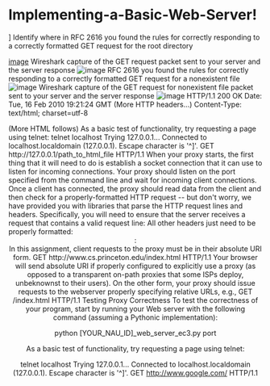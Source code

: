 # Implementing-a-Basic-Web-Server!
] Identify where in RFC 2616 you found the rules for correctly responding to a correctly formatted GET request for the root directory

[image](https://github.com/ggowtam/Implementing-a-Basic-Web-Server/assets/108767096/459a2a3b-9c03-4953-8406-674b53872850)
Wireshark capture of the GET request packet sent to your server and the server response
![image](https://github.com/ggowtam/Implementing-a-Basic-Web-Server/assets/108767096/d11961bb-1ed3-43ef-a10b-9961ce77fec7)
RFC 2616 you found the rules for correctly responding to a correctly formatted GET request for a nonexistent file
![image](https://github.com/ggowtam/Implementing-a-Basic-Web-Server/assets/108767096/00c425a3-108e-464f-acb2-2a032edb4167)
Wireshark capture of the GET request for nonexistent file packet sent to your server and the server response
![image](https://github.com/ggowtam/Implementing-a-Basic-Web-Server/assets/108767096/cca6bf31-c277-4cbd-be3d-4ce62ca10999)
HTTP/1.1 200 OK
Date: Tue, 16 Feb 2010 19:21:24 GMT
(More HTTP headers...)
Content-Type: text/html; charset=utf-8

<html><head>
<title>Yahoo!</title>
(More HTML follows)
As a basic test of functionality, try requesting a page using telnet:
telnet localhost <port>
Trying 127.0.0.1...
Connected to localhost.localdomain (127.0.0.1).
Escape character is '^]'.
GET http://127.0.0.1/path_to_html_file HTTP/1.1
When your proxy starts, the first thing that it will need to do is establish a socket connection that it can use to listen for incoming connections. Your proxy should listen on the port specified from the command line and wait for incoming client connections. 
Once a client has connected, the proxy should read data from the client and then check for a properly-formatted HTTP request -- but don't worry, we have provided you with libraries that parse the HTTP request lines and headers. Specifically, you will need to ensure that the server receives a request that contains a valid request line:
<METHOD> <URL> <HTTP VERSION>
All other headers just need to be properly formatted:
<HEADER NAME>: <HEADER VALUE>
In this assignment, client requests to the proxy must be in their absolute URI form.
GET http://www.cs.princeton.edu/index.html HTTP/1.1
Your browser will send absolute URI if properly configured to explicitly use a proxy (as opposed to a transparent on-path proxies that some ISPs deploy, unbeknownst to their users). On the other form, your proxy should issue requests to the webserver properly specifying relative URLs, e.g.,
GET /index.html HTTP/1.1
Testing Proxy Correctness
To test the correctness of your program, start by running your Web server with the following command (assuming a Pythonic implementation):

python [YOUR_NAU_ID]_web_server_ec3.py port

As a basic test of functionality, try requesting a page using telnet:

telnet localhost <port>
Trying 127.0.0.1...
Connected to localhost.localdomain (127.0.0.1).
Escape character is '^]'.
GET http://www.google.com/ HTTP/1.1



